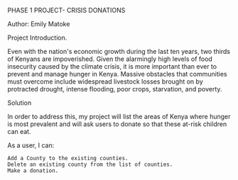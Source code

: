 PHASE 1 PROJECT- CRISIS DONATIONS


Author: Emily Matoke


Project Introduction.

Even with the nation's economic growth during the last ten years, two thirds of Kenyans are impoverished. Given the alarmingly high levels of food insecurity caused by the climate crisis, it is more important than ever to prevent and manage hunger in Kenya. Massive obstacles that communities must overcome include widespread livestock losses brought on by protracted drought, intense flooding, poor crops, starvation, and poverty.

Solution

In order to address this, my project will list the areas of Kenya where hunger is most prevalent and will ask users to donate so that these at-risk children can eat. 


As a user, I can:

    Add a County to the existing counties.
    Delete an existing county from the list of counties.
    Make a donation.
